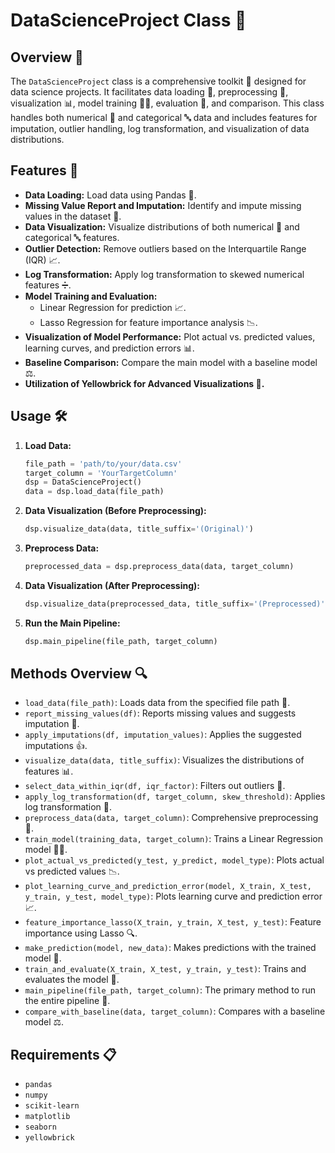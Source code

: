 # DataScienceProject Class 🚀

## Overview 📖
The `DataScienceProject` class is a comprehensive toolkit 🧰 designed for data science projects. It facilitates data loading 📂, preprocessing 🔧, visualization 📊, model training 🏋️‍♂️, evaluation 📏, and comparison. This class handles both numerical 🔢 and categorical 🔤 data and includes features for imputation, outlier handling, log transformation, and visualization of data distributions.

## Features 🌟
- **Data Loading:** Load data using Pandas 🐼.
- **Missing Value Report and Imputation:** Identify and impute missing values in the dataset 🧩.
- **Data Visualization:** Visualize distributions of both numerical 🔢 and categorical 🔤 features.
- **Outlier Detection:** Remove outliers based on the Interquartile Range (IQR) 📈.
- **Log Transformation:** Apply log transformation to skewed numerical features ➗.
- **Model Training and Evaluation:**
  - Linear Regression for prediction 📈.
  - Lasso Regression for feature importance analysis 📉.
- **Visualization of Model Performance:** Plot actual vs. predicted values, learning curves, and prediction errors 📊.
- **Baseline Comparison:** Compare the main model with a baseline model ⚖️.
- **Utilization of Yellowbrick for Advanced Visualizations 🎨.**

## Usage 🛠️
1. **Load Data:**
   ```python
   file_path = 'path/to/your/data.csv'
   target_column = 'YourTargetColumn'
   dsp = DataScienceProject()
   data = dsp.load_data(file_path)

2. **Data Visualization (Before Preprocessing):**
   ```python
   dsp.visualize_data(data, title_suffix='(Original)')
   ```

3. **Preprocess Data:**
   ```python
   preprocessed_data = dsp.preprocess_data(data, target_column)
   ```

4. **Data Visualization (After Preprocessing):**
   ```python
   dsp.visualize_data(preprocessed_data, title_suffix='(Preprocessed)')
   ```

5. **Run the Main Pipeline:**
   ```python
   dsp.main_pipeline(file_path, target_column)
   ```

## Methods Overview 🔍
- `load_data(file_path)`: Loads data from the specified file path 📂.
- `report_missing_values(df)`: Reports missing values and suggests imputation 📝.
- `apply_imputations(df, imputation_values)`: Applies the suggested imputations 👍.
- `visualize_data(data, title_suffix)`: Visualizes the distributions of features 📊.
- `select_data_within_iqr(df, iqr_factor)`: Filters out outliers 🚫.
- `apply_log_transformation(df, target_column, skew_threshold)`: Applies log transformation 🔄.
- `preprocess_data(data, target_column)`: Comprehensive preprocessing 🔧.
- `train_model(training_data, target_column)`: Trains a Linear Regression model 🏋️‍♂️.
- `plot_actual_vs_predicted(y_test, y_predict, model_type)`: Plots actual vs predicted values 📉.
- `plot_learning_curve_and_prediction_error(model, X_train, X_test, y_train, y_test, model_type)`: Plots learning curve and prediction error 📈.
- `feature_importance_lasso(X_train, y_train, X_test, y_test)`: Feature importance using Lasso 🔍.
- `make_prediction(model, new_data)`: Makes predictions with the trained model 🔮.
- `train_and_evaluate(X_train, X_test, y_train, y_test)`: Trains and evaluates the model 📏.
- `main_pipeline(file_path, target_column)`: The primary method to run the entire pipeline 🚦.
- `compare_with_baseline(data, target_column)`: Compares with a baseline model ⚖️.

## Requirements 📋
- `pandas`
- `numpy`
- `scikit-learn`
- `matplotlib`
- `seaborn`
- `yellowbrick`
```

